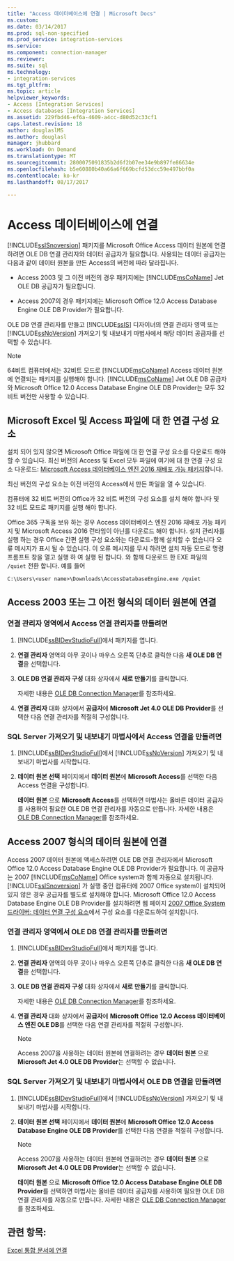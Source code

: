 ```yaml
---
title: "Access 데이터베이스에 연결 | Microsoft Docs"
ms.custom: 
ms.date: 03/14/2017
ms.prod: sql-non-specified
ms.prod_service: integration-services
ms.service: 
ms.component: connection-manager
ms.reviewer: 
ms.suite: sql
ms.technology:
- integration-services
ms.tgt_pltfrm: 
ms.topic: article
helpviewer_keywords:
- Access [Integration Services]
- Access databases [Integration Services]
ms.assetid: 229fbd46-ef6a-4609-a4cc-d80d52c33cf1
caps.latest.revision: 18
author: douglaslMS
ms.author: douglasl
manager: jhubbard
ms.workload: On Demand
ms.translationtype: MT
ms.sourcegitcommit: 2800075091835b2d6f2b07ee34e9b897fe86634e
ms.openlocfilehash: b5e60880b40a66a6f669bcfd53dcc59e497bbf0a
ms.contentlocale: ko-kr
ms.lasthandoff: 08/17/2017

---
```

# <a name="connect-to-an-access-database"></a>Access 데이터베이스에 연결
  [!INCLUDE[ssISnoversion](../../includes/ssisnoversion-md.md)] 패키지를 Microsoft Office Access 데이터 원본에 연결하려면 OLE DB 연결 관리자와 데이터 공급자가 필요합니다. 사용되는 데이터 공급자는 다음과 같이 데이터 원본을 만든 Access의 버전에 따라 달라집니다.  
  
-   Access 2003 및 그 이전 버전의 경우 패키지에는 [!INCLUDE[msCoName](../../includes/msconame-md.md)] Jet OLE DB 공급자가 필요합니다.  
  
-   Access 2007의 경우 패키지에는 Microsoft Office 12.0 Access Database Engine OLE DB Provider가 필요합니다.  
  
 OLE DB 연결 관리자를 만들고 [!INCLUDE[ssIS](../../includes/ssis-md.md)] 디자이너의 연결 관리자 영역 또는 [!INCLUDE[ssNoVersion](../../includes/ssnoversion-md.md)] 가져오기 및 내보내기 마법사에서 해당 데이터 공급자를 선택할 수 있습니다.  
  
> [!NOTE]  
>  64비트 컴퓨터에서는 32비트 모드로 [!INCLUDE[msCoName](../../includes/msconame-md.md)] Access 데이터 원본에 연결되는 패키지를 실행해야 합니다. [!INCLUDE[msCoName](../../includes/msconame-md.md)] Jet OLE DB 공급자와 Microsoft Office 12.0 Access Database Engine OLE DB Provider는 모두 32비트 버전만 사용할 수 있습니다.  

## <a name="connectivity-components-for-microsoft-excel-and-access-files"></a>Microsoft Excel 및 Access 파일에 대 한 연결 구성 요소
  
설치 되어 있지 않으면 Microsoft Office 파일에 대 한 연결 구성 요소를 다운로드 해야 할 수 있습니다. 최신 버전의 Access 및 Excel 모두 파일에 여기에 대 한 연결 구성 요소 다운로드: [Microsoft Access 데이터베이스 엔진 2016 재배포 가능 패키지](https://www.microsoft.com/download/details.aspx?id=54920)합니다.
  
최신 버전의 구성 요소는 이전 버전의 Access에서 만든 파일을 열 수 있습니다.

컴퓨터에 32 비트 버전의 Office가 32 비트 버전의 구성 요소를 설치 해야 합니다 및 32 비트 모드로 패키지를 실행 해야 합니다.

Office 365 구독을 보유 하는 경우 Access 데이터베이스 엔진 2016 재배포 가능 패키지 및 Microsoft Access 2016 런타임이 아닌를 다운로드 해야 합니다. 설치 관리자를 실행 하는 경우 Office 간편 실행 구성 요소와는 다운로드-함께 설치할 수 없습니다 오류 메시지가 표시 될 수 있습니다. 이 오류 메시지를 무시 하려면 설치 자동 모드로 명령 프롬프트 창을 열고 실행 하 여 실행 된 합니다. 와 함께 다운로드 한 EXE 파일의 `/quiet` 전환 합니다. 예를 들어

`C:\Users\<user name>\Downloads\AccessDatabaseEngine.exe /quiet`
  
## <a name="connecting-to-a-data-source-in-access-2003-or-earlier-format"></a>Access 2003 또는 그 이전 형식의 데이터 원본에 연결  
  
### <a name="to-create-an-access-connection-manager-from-the-connection-managers-area"></a>연결 관리자 영역에서 Access 연결 관리자를 만들려면  
  
1.  [!INCLUDE[ssBIDevStudioFull](../../includes/ssbidevstudiofull-md.md)]에서 패키지를 엽니다.  
  
2.  **연결 관리자** 영역의 아무 곳이나 마우스 오른쪽 단추로 클릭한 다음 **새 OLE DB 연결**을 선택합니다.  
  
3.  **OLE DB 연결 관리자 구성** 대화 상자에서 **새로 만들기**를 클릭합니다.  
  
     자세한 내용은 [OLE DB Connection Manager](../../integration-services/connection-manager/ole-db-connection-manager.md)를 참조하세요.  
  
4.  **연결 관리자** 대화 상자에서 **공급자**에 **Microsoft Jet 4.0 OLE DB Provider**를 선택한 다음 연결 관리자를 적절히 구성합니다.  
  
### <a name="to-create-an-access-connection-from-the-sql-server-import-and-export-wizard"></a>SQL Server 가져오기 및 내보내기 마법사에서 Access 연결을 만들려면  
  
1.  [!INCLUDE[ssBIDevStudioFull](../../includes/ssbidevstudiofull-md.md)]에서 [!INCLUDE[ssNoVersion](../../includes/ssnoversion-md.md)] 가져오기 및 내보내기 마법사를 시작합니다.  
  
2.  **데이터 원본 선택** 페이지에서 **데이터 원본**에 **Microsoft Access**를 선택한 다음 Access 연결을 구성합니다.  
  
     **데이터 원본** 으로 **Microsoft Access**를 선택하면 마법사는 올바른 데이터 공급자를 사용하여 필요한 OLE DB 연결 관리자를 자동으로 만듭니다. 자세한 내용은 [OLE DB Connection Manager](../../integration-services/connection-manager/ole-db-connection-manager.md)를 참조하세요.  
  
## <a name="connecting-to-a-data-source-in-access-2007-format"></a>Access 2007 형식의 데이터 원본에 연결  
 Access 2007 데이터 원본에 액세스하려면 OLE DB 연결 관리자에서 Microsoft Office 12.0 Access Database Engine OLE DB Provider가 필요합니다. 이 공급자는 2007 [!INCLUDE[msCoName](../../includes/msconame-md.md)] Office system과 함께 자동으로 설치됩니다. [!INCLUDE[ssISnoversion](../../includes/ssisnoversion-md.md)] 가 실행 중인 컴퓨터에 2007 Office system이 설치되어 있지 않은 경우 공급자를 별도로 설치해야 합니다. Microsoft Office 12.0 Access Database Engine OLE DB Provider를 설치하려면 웹 페이지 [2007 Office System 드라이버: 데이터 연결 구성 요소](http://go.microsoft.com/fwlink/?LinkId=98155)에서 구성 요소를 다운로드하여 설치합니다.  
  
### <a name="to-create-an-ole-db-connection-manager-from-the-connection-managers-area"></a>연결 관리자 영역에서 OLE DB 연결 관리자를 만들려면  
  
1.  [!INCLUDE[ssBIDevStudioFull](../../includes/ssbidevstudiofull-md.md)]에서 패키지를 엽니다.  
  
2.  **연결 관리자** 영역의 아무 곳이나 마우스 오른쪽 단추로 클릭한 다음 **새 OLE DB 연결**을 선택합니다.  
  
3.  **OLE DB 연결 관리자 구성** 대화 상자에서 **새로 만들기**를 클릭합니다.  
  
     자세한 내용은 [OLE DB Connection Manager](../../integration-services/connection-manager/ole-db-connection-manager.md)를 참조하세요.  
  
4.  **연결 관리자** 대화 상자에서 **공급자**에 **Microsoft Office 12.0 Access 데이터베이스 엔진 OLE DB**를 선택한 다음 연결 관리자를 적절히 구성합니다.  
  
    > [!NOTE]  
    >  Access 2007을 사용하는 데이터 원본에 연결하려는 경우 **데이터 원본** 으로 **Microsoft Jet 4.0 OLE DB Provider**는 선택할 수 없습니다.  
  
### <a name="to-create-an-ole-db-connection-from-the-sql-server-import-and-export-wizard"></a>SQL Server 가져오기 및 내보내기 마법사에서 OLE DB 연결을 만들려면  
  
1.  [!INCLUDE[ssBIDevStudioFull](../../includes/ssbidevstudiofull-md.md)]에서 [!INCLUDE[ssNoVersion](../../includes/ssnoversion-md.md)] 가져오기 및 내보내기 마법사를 시작합니다.  
  
2.  **데이터 원본 선택** 페이지에서 **데이터 원본**에 **Microsoft Office 12.0 Access Database Engine OLE DB Provider**를 선택한 다음 연결을 적절히 구성합니다.  
  
    > [!NOTE]  
    >  Access 2007을 사용하는 데이터 원본에 연결하려는 경우 **데이터 원본** 으로 **Microsoft Jet 4.0 OLE DB Provider**는 선택할 수 없습니다.  
  
     **데이터 원본** 으로 **Microsoft Office 12.0 Access Database Engine OLE DB Provider**를 선택하면 마법사는 올바른 데이터 공급자를 사용하여 필요한 OLE DB 연결 관리자를 자동으로 만듭니다. 자세한 내용은 [OLE DB Connection Manager](../../integration-services/connection-manager/ole-db-connection-manager.md)를 참조하세요.  
  
## <a name="see-also"></a>관련 항목:  
 [Excel 통합 문서에 연결](../../integration-services/connection-manager/connect-to-an-excel-workbook.md)  
  
  

